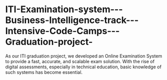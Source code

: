 # ITI-Examination-system---Business-Intelligence-track---Intensive-Code-Camps---Graduation-project-
As our ITI graduation project, we developed an Online Examination System to provide a fast, accurate, and scalable exam solution. With the rise of digital assessments, especially in technical education, basic knowledge of such systems has become essential.
